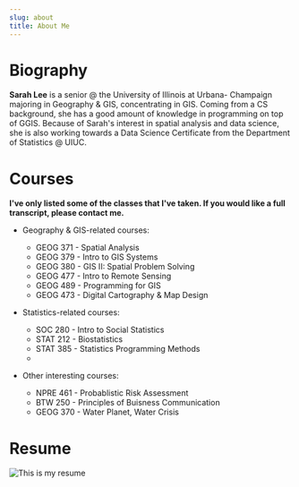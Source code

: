 ```yaml
---
slug: about
title: About Me
---
```


# Biography


**Sarah Lee** is a senior @ the University of Illinois at Urbana- Champaign majoring in Geography & GIS, concentrating in GIS. Coming from a CS background, she has a good amount of knowledge in programming on top of GGIS. Because of Sarah's interest in spatial analysis and data science, she is also working towards a Data Science Certificate from the Department of Statistics @ UIUC.


# Courses
**I've only listed some of the classes that I've taken. If you would like a full transcript, please contact me.**

* Geography & GIS-related courses:
  + GEOG 371 - Spatial Analysis
  + GEOG 379 - Intro to GIS Systems
  + GEOG 380 - GIS II: Spatial Problem Solving
  + GEOG 477 - Intro to Remote Sensing
  + GEOG 489 - Programming for GIS
  + GEOG 473 - Digital Cartography & Map Design

* Statistics-related courses:
  + SOC 280 - Intro to Social Statistics
  + STAT 212 - Biostatistics
  + STAT 385 - Statistics Programming Methods
  +
  
* Other interesting courses:
  + NPRE 461 - Probablistic Risk Assessment
  + BTW 250 - Principles of Buisness Communication
  + GEOG 370 - Water Planet, Water Crisis
  
  
# Resume

![This is my resume](/images/resume.png)